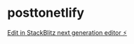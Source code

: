 # posttonetlify

[Edit in StackBlitz next generation editor ⚡️](https://stackblitz.com/~/github.com/MILLZILLION/posttonetlify)